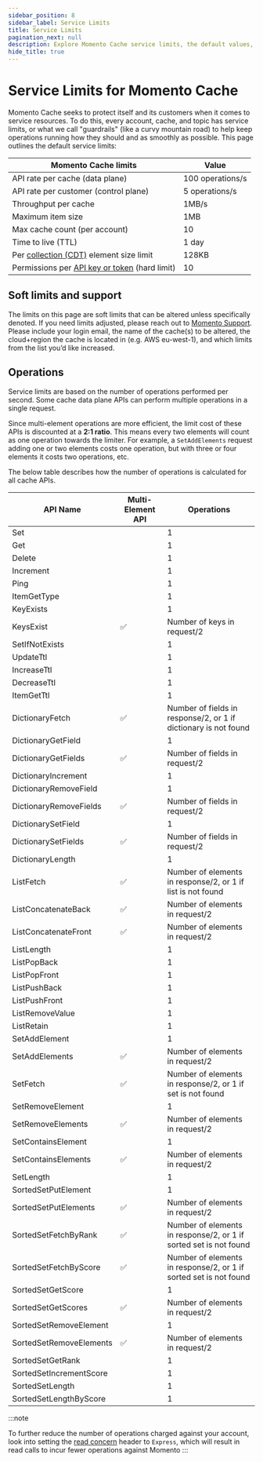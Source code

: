 ```yaml
---
sidebar_position: 8
sidebar_label: Service Limits
title: Service Limits
pagination_next: null
description: Explore Momento Cache service limits, the default values, and how to get them changed if you need.
hide_title: true
---
```


# Service Limits for Momento Cache

Momento Cache seeks to protect itself and its customers when it comes to service resources. To do this, every account, cache, and topic has service limits, or what we call "guardrails" (like a curvy mountain road) to help keep operations running how they should and as smoothly as possible. This page outlines the default service limits:

| Momento Cache limits                                                                                               | Value          |
|--------------------------------------------------------------------------------------------------------------------|----------------|
| API rate per cache (data plane)                                                                                    | 100 operations/s |
| API rate per customer (control plane)                                                                              | 5 operations/s   |
| Throughput per cache                                                                                               | 1MB/s          |
| Maximum item size                                                                                                  | 1MB            |
| Max cache count (per account)                                                                                      | 10             |
| Time to live (TTL)                                                                                                 | 1 day          |
| Per [collection (CDT)](https://docs.momentohq.com/develop/datatypes#collection-data-types-cdts) element size limit | 128KB          |
| Permissions per [API key or token](./develop/api-reference/auth.md)  (hard limit)                               | 10             |

## Soft limits and support

The limits on this page are soft limits that can be altered unless specifically denoted. If you need limits adjusted, please reach out to [Momento Support](mailto:support@momentohq.com). Please include your login email, the name of the cache(s) to be altered, the cloud+region the cache is located in (e.g. AWS eu-west-1), and which limits from the list you’d like increased.

## Operations

Service limits are based on the number of operations performed per second. Some cache data plane APIs can perform multiple operations in a single request.

Since multi-element operations are more efficient, the limit cost of these APIs is discounted at a **2:1 ratio**. This means every two elements will count as one operation towards the limiter. For example, a `SetAddElements` request adding one or two elements costs one operation, but with three or four elements it costs two operations, etc.

The below table describes how the number of operations is calculated for all cache APIs.

| API Name                 | Multi-Element API | Operations                                                        |
| ------------------------ | ----              | ------------                                                      |
| Set                      |                   | 1                                                                 |
| Get                      |                   | 1                                                                 |
| Delete                   |                   | 1                                                                 |
| Increment                |                   | 1                                                                 |
| Ping                     |                   | 1                                                                 |
| ItemGetType              |                   | 1                                                                 |
| KeyExists                |                   | 1                                                                 |
| KeysExist                | ✅                | Number of keys in request/2                                       |
| SetIfNotExists           |                   | 1                                                                 |
| UpdateTtl                |                   | 1                                                                 |
| IncreaseTtl              |                   | 1                                                                 |
| DecreaseTtl              |                   | 1                                                                 |
| ItemGetTtl               |                   | 1                                                                 |
| DictionaryFetch          | ✅                | Number of fields in response/2, or 1 if dictionary is not found   |
| DictionaryGetField       |                   | 1                                                                 |
| DictionaryGetFields      | ✅                | Number of fields in request/2                                     |
| DictionaryIncrement      |                   | 1                                                                 |
| DictionaryRemoveField    |                   | 1                                                                 |
| DictionaryRemoveFields   | ✅                | Number of fields in request/2                                     |
| DictionarySetField       |                   | 1                                                                 |
| DictionarySetFields      | ✅                | Number of fields in request/2                                     |
| DictionaryLength         |                   | 1                                                                 |
| ListFetch                | ✅                | Number of elements in response/2, or 1 if list is not found       |
| ListConcatenateBack      | ✅                | Number of elements in request/2                                   |
| ListConcatenateFront     | ✅                | Number of elements in request/2                                   |
| ListLength               |                   | 1                                                                 |
| ListPopBack              |                   | 1                                                                 |
| ListPopFront             |                   | 1                                                                 |
| ListPushBack             |                   | 1                                                                 |
| ListPushFront            |                   | 1                                                                 |
| ListRemoveValue          |                   | 1                                                                 |
| ListRetain               |                   | 1                                                                 |
| SetAddElement            |                   | 1                                                                 |
| SetAddElements           | ✅                | Number of elements in request/2                                   |
| SetFetch                 | ✅                | Number of elements in response/2, or 1 if set is not found        |
| SetRemoveElement         |                   | 1                                                                 |
| SetRemoveElements        | ✅                | Number of elements in request/2                                   |
| SetContainsElement       |                   | 1                                                                 |
| SetContainsElements      | ✅                | Number of elements in request/2                                   |
| SetLength                |                   | 1                                                                 |
| SortedSetPutElement      |                   | 1                                                                 |
| SortedSetPutElements     | ✅                | Number of elements in request/2                                   |
| SortedSetFetchByRank     | ✅                | Number of elements in response/2, or 1 if sorted set is not found |
| SortedSetFetchByScore    | ✅                | Number of elements in response/2, or 1 if sorted set is not found |
| SortedSetGetScore        |                   | 1                                                                 |
| SortedSetGetScores       | ✅                | Number of elements in request/2                                   |
| SortedSetRemoveElement   |                   | 1                                                                 |
| SortedSetRemoveElements  | ✅                | Number of elements in request/2                                   |
| SortedSetGetRank         |                   | 1                                                                 |
| SortedSetIncrementScore  |                   | 1                                                                 |
| SortedSetLength          |                   | 1                                                                 |
| SortedSetLengthByScore   |                   | 1                                                                 |

:::note

To further reduce the number of operations charged against your account, look into setting the [read concern](./learn/how-it-works/read-concern) header to `Express`, which will result in read calls to incur fewer operations against Momento
:::
